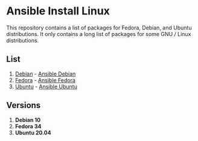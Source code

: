# Ansible Install Linux

This repository contains a list of packages for Fedora, Debian, and Ubuntu distributions. It only contains a long list of packages for some GNU / Linux distributions.

## List

1. [Debian](debian-apt.md) - [Ansible Debian](ansible-debian/)
2. [Fedora](fedora-dnf.md) - [Ansible Fedora](ansible-fedora/)
3. [Ubuntu](ubuntu-apt.md) - [Ansible Ubuntu](ansible-ubuntu)

## Versions 

1. **Debian 10**
2. **Fedora 34**
3. **Ubuntu 20.04**